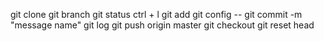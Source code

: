 git clone <url>
git branch
git status
ctrl + l
git add
git config --
git commit -m "message name"
git log
git push origin master
git checkout <branchname>
git reset head